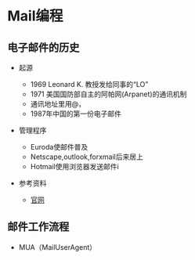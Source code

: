 # Mail编程
## 电子邮件的历史
- 起源
    - 1969 Leonard K. 教授发给同事的“LO”
    - 1971 美国国防部自主的阿帕网(Arpanet)的通讯机制
    - 通讯地址里用@，
    - 1987年中国的第一份电子邮件

- 管理程序
    - Euroda使邮件普及
    - Netscape,outlook,forxmail后来居上
    - Hotmail使用浏览器发送邮件i
- 参考资料
    - [官网]() 
    
## 邮件工作流程
- MUA（MailUserAgent）